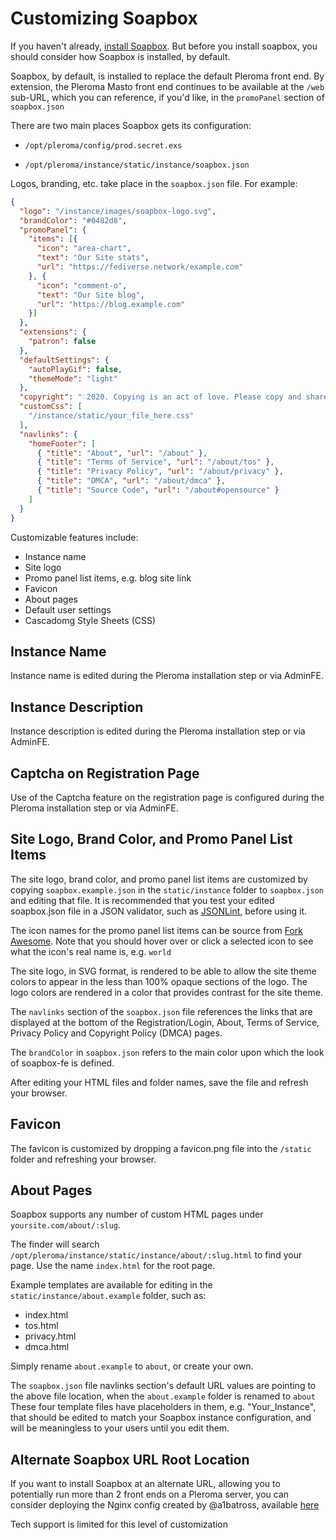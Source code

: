 # Customizing Soapbox

If you haven't already, [install Soapbox](../installing). But before you install soapbox, you should consider how Soapbox is installed, by default.

Soapbox, by default, is installed to replace the default Pleroma front end.  By extension, the Pleroma Masto front end continues to be available at the `/web` sub-URL, which you can reference, if you'd like, in the `promoPanel` section of `soapbox.json`

There are two main places Soapbox gets its configuration:

- `/opt/pleroma/config/prod.secret.exs`

- `/opt/pleroma/instance/static/instance/soapbox.json`

Logos, branding, etc. take place in the `soapbox.json` file.
For example:

```json
{
  "logo": "/instance/images/soapbox-logo.svg",
  "brandColor": "#0482d8",
  "promoPanel": {
    "items": [{
      "icon": "area-chart",
      "text": "Our Site stats",
      "url": "https://fediverse.network/example.com"
    }, {
      "icon": "comment-o",
      "text": "Our Site blog",
      "url": "https://blog.example.com"
    }]
  },
  "extensions": {
    "patron": false
  },
  "defaultSettings": {
    "autoPlayGif": false,
    "themeMode": "light"
  },
  "copyright": "♡2020. Copying is an act of love. Please copy and share.",
  "customCss": [
    "/instance/static/your_file_here.css"
  ],
  "navlinks": {
    "homeFooter": [
      { "title": "About", "url": "/about" },
      { "title": "Terms of Service", "url": "/about/tos" },
      { "title": "Privacy Policy", "url": "/about/privacy" },
      { "title": "DMCA", "url": "/about/dmca" },
      { "title": "Source Code", "url": "/about#opensource" }
    ]
  }
}
```

Customizable features include:

* Instance name
* Site logo
* Promo panel list items, e.g. blog site link
* Favicon
* About pages
* Default user settings
* Cascadomg Style Sheets (CSS)

## Instance Name
Instance name is edited during the Pleroma installation step or via AdminFE.

## Instance Description
Instance description is edited during the Pleroma installation step or via AdminFE.

## Captcha on Registration Page
Use of the Captcha feature on the registration page is configured during the Pleroma installation step or via AdminFE.

## Site Logo, Brand Color, and Promo Panel List Items
The site logo, brand color, and promo panel list items are customized by copying `soapbox.example.json` in the `static/instance` folder to `soapbox.json` and editing that file.  It is recommended that you test your edited soapbox.json file in a JSON validator, such as [JSONLint](https://jsonlint.com/), before using it.

The icon names for the promo panel list items can be source from [Fork Awesome](https://forkaweso.me/Fork-Awesome/icons/). Note that you should hover over or click a selected icon to see what the icon's real name is, e.g. `world`

The site logo, in SVG format, is rendered to be able to allow the site theme colors to appear in the less than 100% opaque sections of the logo.
The logo colors are rendered in a color that provides contrast for the site theme.

The `navlinks` section of the `soapbox.json` file references the links that are displayed at the bottom of the Registration/Login, About, Terms of Service, Privacy Policy and Copyright Policy (DMCA) pages.

The `brandColor` in `soapbox.json` refers to the main color upon which the look of soapbox-fe is defined.

After editing your HTML files and folder names, save the file and refresh your browser.

## Favicon
The favicon is customized by dropping a favicon.png file into the `/static` folder and refreshing your browser.

## About Pages
Soapbox supports any number of custom HTML pages under `yoursite.com/about/:slug`.

The finder will search `/opt/pleroma/instance/static/instance/about/:slug.html` to find your page.
Use the name `index.html` for the root page.

Example templates are available for editing in the `static/instance/about.example` folder, such as:
* index.html
* tos.html
* privacy.html
* dmca.html

Simply rename `about.example` to `about`, or create your own.

The `soapbox.json` file navlinks section's default URL values are pointing to the above file location, when the `about.example` folder is renamed to `about`
These four template files have placeholders in them, e.g. "Your_Instance", that should be edited to match your Soapbox instance configuration, and will be meaningless to your users until you edit them.

## Alternate Soapbox URL Root Location
If you want to install Soapbox at an alternate URL, allowing you to potentially run more than 2 front ends on a Pleroma server, you can consider deploying the Nginx config created by @a1batross, available [here](https://git.mentality.rip/a1batross/soapbox-nginx-config/src/branch/master/soapbox.nginx)

Tech support is limited for this level of customization
